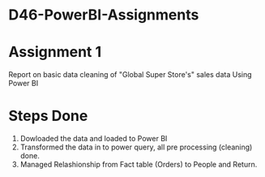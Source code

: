 # D46-PowerBI-Assignments
# Assignment 1

Report on basic data cleaning of "Global Super Store's" sales data Using Power BI

# Steps Done

1. Dowloaded the data and loaded to Power BI
2. Transformed the data in to power query, all pre processing (cleaning) done.
3. Managed Relashionship from Fact table (Orders) to People and Return.
